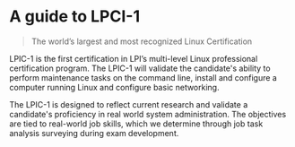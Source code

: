 # A guide to LPCI-1

> The world’s largest and most recognized Linux Certification

LPIC-1 is the first certification in LPI’s multi-level Linux professional certification program. The LPIC-1 will validate the candidate's ability to perform maintenance tasks on the command line, install and configure a computer running Linux and configure basic networking.

The LPIC-1 is designed to reflect current research and validate a candidate's proficiency in real world system administration. The objectives are tied to real-world job skills, which we determine through job task analysis surveying during exam development.
